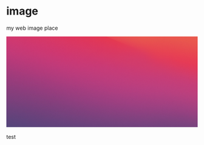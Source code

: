 # image
my web image place

![test image](https://github.com/OoadaioO/image/blob/main/blog/2021.5/QQ20210513-090950@2x.png?raw=true)

test

